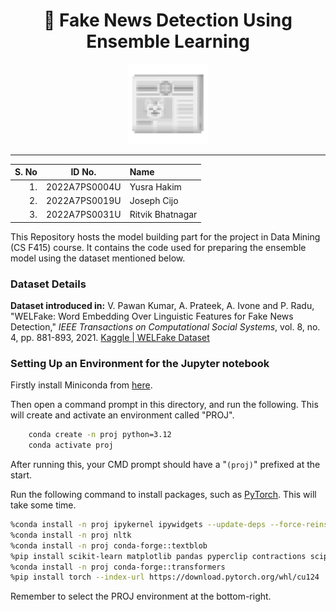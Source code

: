 <h1 align="center"> 📰 Fake News Detection Using Ensemble Learning</h1>

<p align = "center">
  <img src="assets/pixnewscar.png" alt="Coding Car" title="Coding Car" width="128">
</p>

---
<p align="center">

| S. No |    ID No.     | Name             |
| ----: | :-----------: | :--------------- |
|    1. | 2022A7PS0004U | Yusra Hakim      |
|    2. | 2022A7PS0019U | Joseph Cijo      |
|    3. | 2022A7PS0031U | Ritvik Bhatnagar |

</p>

This Repository hosts the model building part for the project in Data Mining (CS F415) course. It contains the code used for preparing the ensemble model using the dataset mentioned below.

### Dataset Details

**Dataset introduced in:**
V. Pawan Kumar, A. Prateek, A. Ivone and P. Radu, "WELFake: Word Embedding Over Linguistic Features for Fake News Detection," _IEEE Transactions on Computational Social Systems_, vol. 8, no. 4, pp. 881-893, 2021.
[Kaggle | WELFake Dataset](https://www.kaggle.com/datasets/saurabhshahane/fake-news-classification)

### Setting Up an Environment for the Jupyter notebook

Firstly install Miniconda from [here](https://docs.anaconda.com/miniconda/install/).

Then open a command prompt in this directory, and run the following. This will create and activate an environment called "PROJ".

```bash
    conda create -n proj python=3.12
    conda activate proj
```

After running this, your CMD prompt should have a "`(proj)`" prefixed at the start.

Run the following command to install packages, such as [PyTorch](https://pytorch.org/get-started/locally/). This will take some time.

```bash
%conda install -n proj ipykernel ipywidgets --update-deps --force-reinstall
%conda install -n proj nltk
%conda install -n proj conda-forge::textblob
%pip install scikit-learn matplotlib pandas pyperclip contractions scipy numpy
%conda install -n proj conda-forge::transformers
%pip install torch --index-url https://download.pytorch.org/whl/cu124
```

Remember to select the PROJ environment at the bottom-right.
